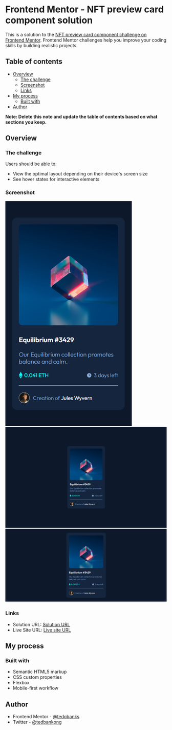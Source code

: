# Frontend Mentor - NFT preview card component solution

This is a solution to the [NFT preview card component challenge on Frontend Mentor](https://www.frontendmentor.io/challenges/nft-preview-card-component-SbdUL_w0U). Frontend Mentor challenges help you improve your coding skills by building realistic projects. 

## Table of contents

- [Overview](#overview)
  - [The challenge](#the-challenge)
  - [Screenshot](#screenshot)
  - [Links](#links)
- [My process](#my-process)
  - [Built with](#built-with)
- [Author](#author)

**Note: Delete this note and update the table of contents based on what sections you keep.**

## Overview

### The challenge

Users should be able to:

- View the optimal layout depending on their device's screen size
- See hover states for interactive elements

### Screenshot

![](screenshot_1.png)
![](screenshot_3.png)
![](screenshot_2.png)

### Links

- Solution URL: [Solution URL](https://www.frontendmentor.io/solutions/responsive-nft-listing-component-B_4ioVaHVG)
- Live Site URL: [Live site URL](https://tedobanks.github.io/nft-listing-component-frontend-mentor/)

## My process

### Built with

- Semantic HTML5 markup
- CSS custom properties
- Flexbox
- Mobile-first workflow

## Author

- Frontend Mentor - [@tedobanks](https://www.frontendmentor.io/profile/tedobanks)
- Twitter - [@tedbankong](https://www.twitter.com/tedbankong)
